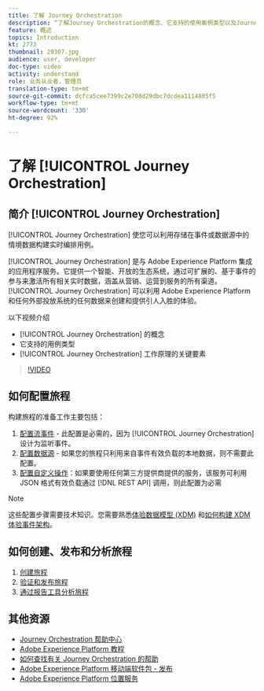 ```yaml
---
title: 了解 Journey Orchestration
description: “了解Journey Orchestration的概念、它支持的使用案例类型以及Journey Orchestration工作方式的关键元素。”
feature: 概述
topics: Introduction
kt: 2773
thumbnail: 29307.jpg
audience: user, developer
doc-type: video
activity: understand
role: 业务从业者，管理员
translation-type: tm+mt
source-git-commit: dcfca5cee7399c2e708d29dbc7dcdea1114805f5
workflow-type: tm+mt
source-wordcount: '330'
ht-degree: 92%

---
```



# 了解 [!UICONTROL Journey Orchestration]

## 简介 [!UICONTROL Journey Orchestration]

[!UICONTROL Journey Orchestration] 使您可以利用存储在事件或数据源中的情境数据构建实时编排用例。

[!UICONTROL Journey Orchestration] 是与 Adobe Experience Platform 集成的应用程序服务。它提供一个智能、开放的生态系统，通过可扩展的、基于事件的参与来激活所有相关实时数据，涵盖从营销、运营到服务的所有渠道。[!UICONTROL Journey Orchestration] 可以利用 Adobe Experience Platform 和任何外部投放系统的任何数据来创建和提供引人入胜的体验。

以下视频介绍

* [!UICONTROL Journey Orchestration] 的概念
* 它支持的用例类型
* [!UICONTROL Journey Orchestration] 工作原理的关键要素

>[!VIDEO](https://video.tv.adobe.com/v/29307?quality=12)

## 如何配置旅程

构建旅程的准备工作主要包括：

1. [配置流事件](/help/configuring-journey-orchestration/configure-streaming-events.md) - 此配置是必需的，因为 [!UICONTROL Journey Orchestration] 设计为监听事件。
1. [配置数据源](/help/configuring-journey-orchestration/configure-data-sources.md) - 如果您的旅程只利用来自事件有效负载的本地数据，则不需要此配置。
1. [配置自定义操作](/help/configuring-journey-orchestration/configure-actions.md)：如果要使用任何第三方提供商提供的服务，该服务可利用 JSON 格式有效负载通过 [!DNL REST API] 调用，则此配置为必需

>[!NOTE]
>
>这些配置步骤需要技术知识。您需要熟悉[体验数据模型 (XDM)](https://docs.adobe.com/content/help/en/platform-learn/tutorials/schemas/understanding-the-xdm-system-and-experience-data-model.html) 和[如何构建 XDM 体验事件架构](https://docs.adobe.com/content/help/en/platform-learn/tutorials/schemas/create-your-first-schema-with-out-of-the-box-components.html)。

## 如何创建、发布和分析旅程

1. [创建旅程](/help/building-a-journey/creating-a-journey.md)
1. [验证和发布旅程](/help/validate-and-publish-a-journey.md)
1. [通过报告工具分析旅程](/help/analyze-a-journey-via-reporting-tools.md)

## 其他资源

* [Journey Orchestration 帮助中心](https://docs.adobe.com/content/help/zh-Hans/journeys/using/journey-orchestration-home.html)
* [Adobe Experience Platform 教程](https://docs.adobe.com/content/help/en/platform-learn/tutorials/overview.html)
* [如何查找有关 Journey Orchestration 的帮助](/help/understanding-journey-orchestration.md)
* [Adobe Experience Platform 移动端软件包 - 发布](https://docs.adobe.com/content/help/en/core-services-learn/tutorials/launch-mobile/understanding-the-mobile-sdks.html)
* [Adobe Experience Platform 位置服务](https://docs.adobe.com/content/help/zh-Hans/places/using/home.html)
